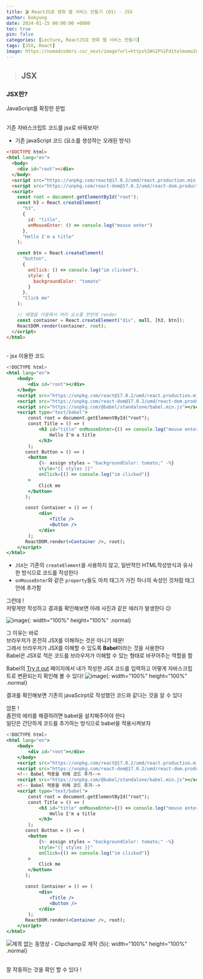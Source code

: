 ```yaml
---
title: 🎬 ReactJS로 영화 웹 서비스 만들기 (01) - JSX
author: bokyung
date: 2024-01-15 00:00:00 +0800
toc: true
pin: false
categories: [Lecture, ReactJS로 영화 웹 서비스 만들기]
tags: [JSX, React]
image: https://nomadcoders.co/_next/image?url=https%3A%2F%2Fd1telmomo28umc.cloudfront.net%2Fmedia%2Fpublic%2Fthumbnails%2Freact-for-beginners.jpeg&w=1920&q=75
---
```


> ## JSX

### JSX란?

JavaScript를 확장한 문법

<html lang="en">
    <body>
        <div id="root"></div>
    </body>
    <script src="https://unpkg.com/react@17.0.2/umd/react.production.min.js"></script>
    <script src="https://unpkg.com/react-dom@17.0.2/umd/react-dom.production.min.js"></script>
    <script>
        const root = document.getElementById("root");
        const title = React.createElement(
            "h3", {
                id: "title",
                onMouseEnter: () => console.log("mouse enter"),
            }, 
            "Hello I'm a title"
        );
        const btn = React.createElement(
            "button", 
            {
                onClick: () => console.log("im clicked"),
                style: {
                    backgroundColor: "tomato",
                },
            }, 
            "Click me"
        );
        const container = React.createElement("div", null, [title, btn]);
        ReactDOM.render(container, root);
    </script>
</html>

<br>
기존 자바스크립트 코드를 jsx로 바꿔보자!

- 기존 javaScript 코드 (요소를 생성하는 오래된 방식)

```html
<!DOCTYPE html>
<html lang="en">
  <body>
    <div id="root"></div>
  </body>
  <script src="https://unpkg.com/react@17.0.2/umd/react.production.min.js"></script>
  <script src="https://unpkg.com/react-dom@17.0.2/umd/react-dom.production.min.js"></script>
  <script>
    const root = document.getElementById("root");
    const h3 = React.createElement(
      "h3",
      {
        id: "title",
        onMouseEnter: () => console.log("mouse enter")
      },
      "Hello I'm a title"
    );

    const btn = React.createElement(
      "button",
      {
        onClick: () => console.log("im clicked"),
        style: {
          backgroundColor: "tomato"
        }
      },
      "Click me"
    );

    // 배열을 이용해서 여러 요소를 한번에 render
    const container = React.createElement("div", null, [h3, btn]);
    ReactDOM.render(container, root);
  </script>
</html>
```

<br>
- jsx 이용한 코드

```jsx
<!DOCTYPE html>
<html lang="en">
    <body>
        <div id="root"></div>
    </body>
    <script src="https://unpkg.com/react@17.0.2/umd/react.production.min.js"></script>
    <script src="https://unpkg.com/react-dom@17.0.2/umd/react-dom.production.min.js"></script>
    <script src="https://unpkg.com/@babel/standalone/babel.min.js"></script>
    <script type="text/babel">
        const root = document.getElementById("root");
        const Title = () => (
            <h3 id="title" onMouseEnter={() => console.log("mouse enter")}>
                Hello I'm a title
            </h3>
        );
       const Button = () => (
        <button
            {%- assign styles = "backgroundColor: tomato;" -%}
            style="{{ styles }}"
            onClick={() => console.log("im clicked")}
        >
            Click me
        </button>
       );

       const Container = () => (
            <div>
                <Title />
                <Button />
            </div>
        );
       ReactDOM.render(<Container />, root);
    </script>
</html>
```

- `JSX`는 기존의 `createElement`을 사용하지 않고, 일반적인 HTML작성방식과 유사한 방식으로 코드를 작성한다<br>
- `onMouseEnter`와 같은 `property`들도 마치 태그가 가진 하나의 속성인 것처럼 태그 안에 추가함

그런데 ! <br>
저렇게만 작성하고 결과를 확인해보면 아래 사진과 같은 에러가 발생한다 😕

![image](https://github.com/bokyung39/intro-me/assets/72790694/42a9d80b-132c-4d11-bfc4-f9727fd16bf6){: width="100%" height="100%" .normal}

그 이유는 바로 <br>
브라우저가 온전히 JSX를 이해하는 것은 아니기 때문! <br>
그래서 브라우저가 JSX를 이해할 수 있도록 **Babel**이라는 것을 사용한다 <br>
Babel은 JSX로 적은 코드를 브라우저가 이해할 수 있는 형태로 바꾸어주는 역할을 함

Babel의 [Try it out](https://babeljs.io/repl) 페이지에서 내가 작성한 JSX 코드를 입력하고 어떻게 자바스크립트로 변환되는지 확인해 볼 수 있다!
![image](https://github.com/bokyung39/intro-me/assets/72790694/393e4a3d-d8b9-49f3-8cfe-d3d571c78e03){: width="100%" height="100%" .normal}

결과를 확인해보면 기존의 javaScirpt로 작성했던 코드와 같다는 것을 알 수 있다

암튼 ! <br>
좀전의 에러를 해결하려면 babel을 설치해주어야 한다 <br>
일단은 간단하게 코드를 추가하는 방식으로 babel을 적용시켜보자 <br>

```jsx
<!DOCTYPE html>
<html lang="en">
    <body>
        <div id="root"></div>
    </body>
    <script src="https://unpkg.com/react@17.0.2/umd/react.production.min.js"></script>
    <script src="https://unpkg.com/react-dom@17.0.2/umd/react-dom.production.min.js"></script>
    <!-- Babel 적용을 위해 코드 추가-->
    <script src="https://unpkg.com/@babel/standalone/babel.min.js"></script>
    <!-- Babel 적용을 위해 코드 추가-->
    <script type="text/babel">
        const root = document.getElementById("root");
        const Title = () => (
            <h3 id="title" onMouseEnter={() => console.log("mouse enter")}>
                Hello I'm a title
            </h3>
        );
       const Button = () => (
        <button
            {%- assign styles = "backgroundColor: tomato;" -%}
            style="{{ styles }}"
            onClick={() => console.log("im clicked")}
        >
            Click me
        </button>
       );

       const Container = () => (
            <div>
                <Title />
                <Button />
            </div>
        );
       ReactDOM.render(<Container />, root);
    </script>
</html>
```

![제목 없는 동영상 - Clipchamp로 제작 (5)](https://github.com/bokyung39/intro-me/assets/72790694/12ef2701-6cd5-4373-9cba-34da110751f7){: width="100%" height="100%" .normal}

<br>
잘 작동하는 것을 확인 할 수 있다 !
